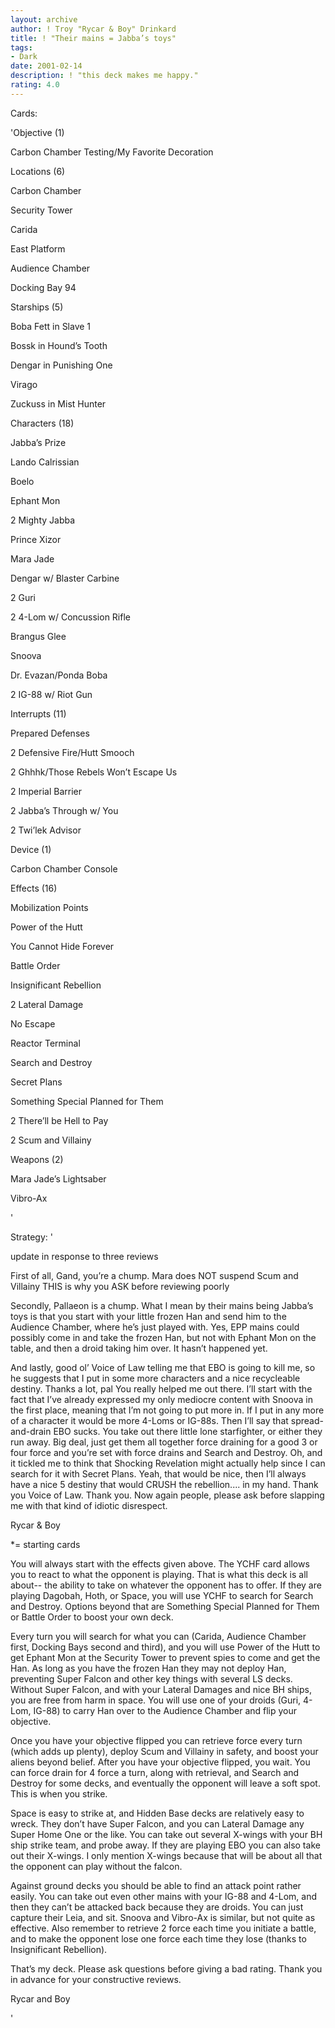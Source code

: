 ```yaml
---
layout: archive
author: ! Troy "Rycar & Boy" Drinkard
title: ! "Their mains = Jabba’s toys"
tags:
- Dark
date: 2001-02-14
description: ! "this deck makes me happy."
rating: 4.0
---
```

Cards: 

'Objective (1)

Carbon Chamber Testing/My Favorite Decoration


Locations (6)

Carbon Chamber

Security Tower

Carida

East Platform

Audience Chamber

Docking Bay 94


Starships (5)

Boba Fett in Slave 1

Bossk in Hound’s Tooth

Dengar in Punishing One

Virago

Zuckuss in Mist Hunter


Characters (18)

Jabba’s Prize

Lando Calrissian

Boelo

Ephant Mon

2 Mighty Jabba

Prince Xizor

Mara Jade

Dengar w/ Blaster Carbine

2 Guri

2 4-Lom w/ Concussion Rifle

Brangus Glee

Snoova

Dr. Evazan/Ponda Boba

2 IG-88 w/ Riot Gun


Interrupts (11)

Prepared Defenses

2 Defensive Fire/Hutt Smooch

2 Ghhhk/Those Rebels Won’t Escape Us

2 Imperial Barrier

2 Jabba’s Through w/ You

2 Twi’lek Advisor


Device (1)

Carbon Chamber Console


Effects (16)

Mobilization Points

Power of the Hutt

You Cannot Hide Forever

Battle Order

Insignificant Rebellion

2 Lateral Damage

No Escape

Reactor Terminal

Search and Destroy

Secret Plans

Something Special Planned for Them

2 There’ll be Hell to Pay

2 Scum and Villainy


Weapons (2)

Mara Jade’s Lightsaber

Vibro-Ax

'

Strategy: '

update in response to three reviews

 First of all, Gand, you’re a chump. Mara does NOT suspend Scum and Villainy THIS is why you ASK before reviewing poorly

 Secondly, Pallaeon is a chump. What I mean by their mains being Jabba’s toys is that you start with your little frozen Han and send him to the Audience Chamber, where he’s just played with. Yes, EPP mains could possibly come in and take the frozen Han, but not with Ephant Mon on the table, and then a droid taking him over. It hasn’t happened yet.

 And lastly, good ol’ Voice of Law telling me that EBO is going to kill me, so he suggests that I put in some more characters and a nice recycleable destiny. Thanks a lot, pal You really helped me out there. I’ll start with the fact that I’ve already expressed my only mediocre content with Snoova in the first place, meaning that I’m not going to put more in. If I put in any more of a character it would be more 4-Loms or IG-88s. Then I’ll say that spread-and-drain EBO sucks. You take out there little lone starfighter, or either they run away. Big deal, just get them all together force draining for a good 3 or four force and you’re set with force drains and Search and Destroy. Oh, and it tickled me to think that Shocking Revelation might actually help since I can search for it with Secret Plans. Yeah, that would be nice, then I’ll always have a nice 5 destiny that would CRUSH the rebellion.... in my hand. Thank you Voice of Law. Thank you. Now again people, please ask before slapping me with that kind of idiotic disrespect.

Rycar & Boy



*= starting cards


You will always start with the effects given above. The YCHF card allows you to react to what the opponent is playing. That is what this deck is all about-- the ability to take on whatever the opponent has to offer. If they are playing Dagobah, Hoth, or Space, you will use YCHF to search for Search and Destroy. Options beyond that are Something Special Planned for Them or Battle Order to boost your own deck. 

   Every turn you will search for what you can (Carida, Audience Chamber first, Docking Bays second and third), and you will use Power of the Hutt to get Ephant Mon at the Security Tower to prevent spies to come and get the Han. As long as you have the frozen Han they may not deploy Han, preventing Super Falcon and other key things with several LS decks. Without Super Falcon, and with your Lateral Damages and nice BH ships, you are free from harm in space. You will use one of your droids (Guri, 4-Lom, IG-88) to carry Han over to the Audience Chamber and flip your objective.


   Once you have your objective flipped you can retrieve force every turn (which adds up plenty), deploy Scum and Villainy in safety, and boost your aliens beyond belief. After you have your objective flipped, you wait. You can force drain for 4 force a turn, along with retrieval, and Search and Destroy for some decks, and eventually the opponent will leave a soft spot. This is when you strike.


   Space is easy to strike at, and Hidden Base decks are relatively easy to wreck. They don’t have Super Falcon, and you can Lateral Damage any Super Home One or the like. You can take out several X-wings with your BH ship strike team, and probe away. If they are playing EBO you can also take out their X-wings. I only mention X-wings because that will be about all that the opponent can play without the falcon. 


   Against ground decks you should be able to find an attack point rather easily. You can take out even other mains with your IG-88 and 4-Lom, and then they can’t be attacked back because they are droids. You can just capture their Leia, and sit. Snoova and Vibro-Ax is similar, but not quite as effective. Also remember to retrieve 2 force each time you initiate a battle, and to make the opponent lose one force each time they lose (thanks to Insignificant Rebellion). 


  That’s my deck. Please ask questions before giving a bad rating. Thank you in advance for your constructive reviews. 

Rycar and Boy

'